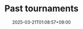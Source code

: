 ---
date: '2025-03-21T01:08:57+09:00'
draft: false
title: 'Past tournaments'
divContent: true
hideMeta: true
---